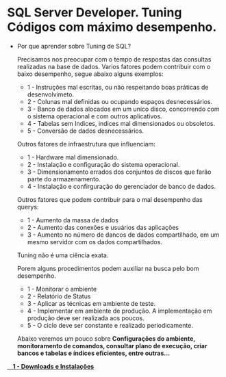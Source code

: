 # SQL Server Developer. Tuning Códigos com máximo desempenho.

- Por que aprender sobre Tuning de SQL?

  Precisamos nos preocupar com o tempo de respostas das consultas realizadas na base de dados.
  Varios fatores podem contribuir com o baixo desempenho, segue abaixo alguns exemplos:

  - 1 - Instruções mal escritas, ou não respeitando boas práticas de desenvolvimeto.
  - 2 - Colunas mal definidas ou ocupando espaços desnecessários.
  - 3 - Banco de dados alocados em um unico disco, concorrendo com o sistema operacional e com outros aplicativos.
  - 4 - Tabelas sem Indices, indices mal dimensionados ou obsoletos.
  - 5 - Conversão de dados desnecessários.

  Outros fatores de infraestrutura que influenciam:

  - 1 - Hardware mal dimensionado.
  - 2 - Instalação e configuração do sistema operacional.
  - 3 - Dimensionamento errados dos conjuntos de discos que farão parte do armazenamento.
  - 4 - Instalação e confirguração do gerenciador de banco de dados.
 
   Outros fatores que podem contribuir para o mal desempenho das querys:

   - 1 - Aumento da massa de dados
   - 2 - Aumento das conexões e usuários das aplicações
   - 3 - Aumento no número de dancos de dados compartilhado, em um mesmo servidor com os dados compartilhados.

  Tuning não é uma ciência exata.

  Porem alguns procedimentos podem auxiliar na busca pelo bom desempenho.

   - 1 - Monitorar o ambiente
   - 2 - Relatório de Status
   - 3 - Aplicar as técnicas em ambiente de teste.
   - 4 - Implementar em ambiente de produção. A implementação em produção deve ser realizada aos poucos.
   - 5 - O ciclo deve ser constante e realizado periodicamente.
 
  Abaixo veremos um pouco sobre <b>Configurações do ambiente, monitoramento de comandos, consultar plano de execução, criar bancos e tabelas e índices eficientes, entre outras...
  
<div> 
<p><a href="https://github.com/JosiTubaroski/Preparando_Ambiente/blob/main/README.md"> &nbsp; &nbsp; 1 - Downloads e Instalações</a></p>
</div> 

  



  
